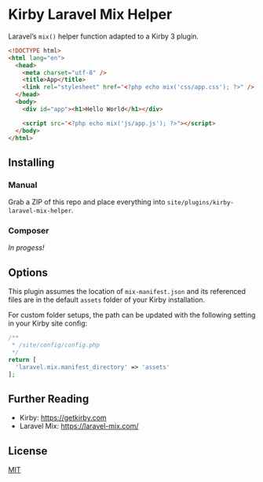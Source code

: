 # Kirby Laravel Mix Helper
Laravel’s `mix()` helper function adapted to a Kirby 3 plugin.

```html
<!DOCTYPE html>
<html lang="en">
  <head>
    <meta charset="utf-8" />
    <title>App</title>
    <link rel="stylesheet" href="<?php echo mix('css/app.css'); ?>" />
  </head>
  <body>
    <div id="app"><h1>Hello World</h1></div>

    <script src="<?php echo mix('js/app.js'); ?>"></script>
  </body>
</html>
```

## Installing
### Manual
Grab a ZIP of this repo and place everything into `site/plugins/kirby-laravel-mix-helper`.

### Composer
_In progess!_

## Options
This plugin assumes the location of `mix-manifest.json` and its referenced files are in the default `assets` folder of your Kirby installation.

For custom folder setups, the path can be updated with the following setting in your Kirby site config:

```php
/**
 * /site/config/config.php
 */
return [
  'laravel.mix.manifest_directory' => 'assets'
];
```

## Further Reading
* Kirby: https://getkirby.com
* Laravel Mix: https://laravel-mix.com/

## License
[MIT](https://opensource.org/licenses/MIT)
